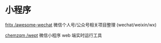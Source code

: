 # 小程序

[fritx /awesome-wechat](https://github.com/fritx/awesome-wechat)                            微信个人号/公众号相关项目整理 \(wechat/weixin/wx\)

[chemzqm /wept](https://github.com/chemzqm/wept)                                        微信小程序 web 端实时运行工具

